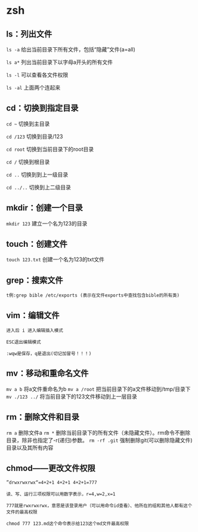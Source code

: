 # zsh
## ls：列出文件
```ls -a``` 给出当前目录下所有文件，包括“隐藏”文件(a=all)

```ls a*``` 列出当前目录下以字母a开头的所有文件

```ls -l``` 可以查看各文件权限

```ls -al``` 上面两个连起来
## cd：切换到指定目录
```cd ~``` 切换到主目录

```cd /123``` 切换到目录/123

```cd root``` 切换到当前目录下的root目录

```cd /``` 切换到根目录

```cd ..``` 切换到到上一级目录

```cd ../..``` 切换到上二级目录
## mkdir：创建一个目录
```mkdir 123``` 建立一个名为123的目录
## touch：创建文件
```touch 123.txt``` 创建一个名为123的txt文件
## grep：搜索文件
```t例:grep bible /etc/exports (表示在文件exports中查找包含bible的所有类)```
## vim：编辑文件
```进入后 i 进入编辑插入模式```

```ESC退出编辑模式```

```:wqw是保存，q是退出(切记加冒号！！！)```
## mv：移动和重命名文件
```mv a b``` 将a文件重命名为b
```mv a /root``` 把当前目录下的a文件移动到/tmp/目录下
```mv ./123 ../``` 将当前目录下的123文件移动到上一层目录
## rm：删除文件和目录
```rm a``` 删除文件a
```rm *``` 删除当前目录下的所有文件（未隐藏文件）。rm命令不删除目录，除非也指定了-r(递归)参数。
```rm -rf .git``` 强制删除git(可以删除隐藏文件)目录以及其所有内容
## chmod——更改文件权限
```”drwxrwxrwx“=4+2+1 4+2+1 4+2+1=777```

```读、写、运行三项权限可以用数字表示，r=4,w=2,x=1```

```777就是rwxrwxrwx，意思是该登录用户（可以用命令id查看）、他所在的组和其他人都有这个文件的最高权限```

```chmod 777 123.md这个命令表示给123这个md文件最高权限```
